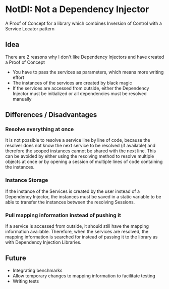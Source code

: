 # NotDI: Not a Dependency Injector

A Proof of Concept for a library which combines Inversion of Control with a Service Locator pattern

## Idea

There are 2 reasons why I don't like Dependency Injectors and have created a Proof of Concept
* You have to pass the services as parameters, which means more writing effort
* The instances of the services are created by black magic
* If the services are accessed from outside, either the Dependency Injector must be initialized or all dependencies must be resolved manually

## Differences / Disadvantages

### Resolve everything at once

It is not possible to resolve a service line by line of code, because the resolver does not know the next service to be resolved (if available) and therefore the scoped instances cannot be shared with the next line. This can be avoided by either using the resolving method to resolve multiple objects at once or by opening a session of multiple lines of code containing the instances.

### Instance Storage

If the instance of the Services is created by the user instead of a Dependency Injector, the instances must be saved in a static variable to be able to transfer the instances between the resolving Sessions.

### Pull mapping information instead of pushing it

If a service is accessed from outside, it should still have the mapping information available. Therefore, when the services are resolved, the mapping information is searched for instead of passing it to the library as with Dependency Injection Libraries. 

## Future

* Integrating benchmarks
* Allow temporary changes to mapping information to facilitate testing
* Writing tests